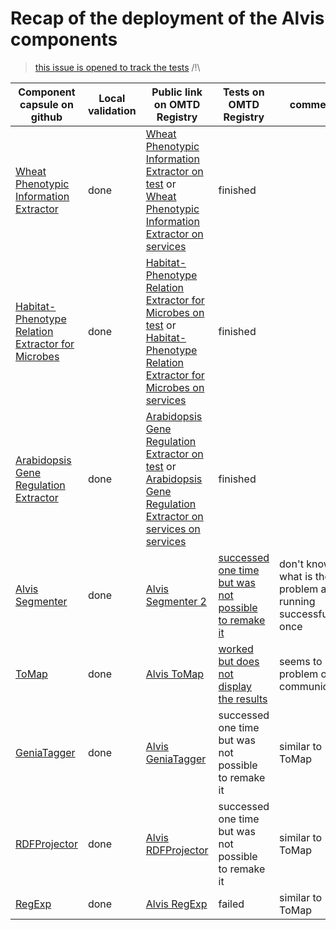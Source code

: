 # Recap of the deployment of the Alvis components 

> [this issue is opened to track the tests](https://github.com/openminted/alvis-docker/issues/10)   /!\



| Component capsule on github | Local validation | Public link on OMTD Registry | Tests on OMTD Registry | comments |
| ------------- | ------------- | --------------------- |-------------|----------------|
| [Wheat Phenotypic Information Extractor](uc-tdm-as-d/) | done | [Wheat Phenotypic Information Extractor on test](https://test.openminted.eu/landingPage/application/8480d942-8727-4347-9ccc-225e7c7471a6) or  [Wheat Phenotypic Information Extractor on services](https://services.openminted.eu/landingPage/application/76e18ea6-a352-40c9-b6b3-5e54b19a8f09) |  finished |  |
| [Habitat-Phenotype Relation Extractor for Microbes](uc-tdm-as-c/) | done |  [Habitat-Phenotype Relation Extractor for Microbes on test](https://test.openminted.eu/landingPage/application/dc1176fe-4ea1-48fe-b584-99eb204409e2) or [Habitat-Phenotype Relation Extractor for Microbes on services](https://services.openminted.eu/landingPage/application/5624991b-88ac-464b-a9bc-5156e200d498)| finished |  |
| [Arabidopsis Gene Regulation Extractor](uc-tdm-as-e/) | done |  [Arabidopsis Gene Regulation Extractor on test](https://test.openminted.eu/landingPage/application/b1072fb6-78fb-4fdb-bd20-9916f74810b9) or [Arabidopsis Gene Regulation Extractor on services on services](https://services.openminted.eu/landingPage/application/c9ea48d8-6652-4fd2-aa84-0bb4c071eb82)| finished |  |
| [Alvis Segmenter](segmenter/) | done  | [Alvis Segmenter 2](https://test.openminted.eu/landingPage/component/62bd4ee3-5476-4343-b27b-ac65d8dba385) | [successed one time but was not possible to remake it](https://github.com/openminted/alvis-docker/issues/10#issuecomment-386676078) | don't know what is the problem after running successfully once |
| [ToMap](tomap/) | done | [Alvis ToMap](https://test.openminted.eu/landingPage/component/f145b471-c3e7-48b1-992d-c19bd79d156e) | [worked but does not display the results](https://github.com/openminted/alvis-docker/issues/10#issuecomment-388838168) | seems to be a problem of AAI communication  |
| [GeniaTagger](geniatagger/)  | done | [Alvis GeniaTagger](https://test.openminted.eu/landingPage/component/2cb79581-8629-412e-ba7c-51a4b6c5bb19) | successed one time but was not possible to remake it | similar to ToMap |
| [RDFProjector](rdfprojector/) | done | [Alvis RDFProjector](https://test.openminted.eu/landingPage/component/1e382d21-8669-45ef-8415-3f9e1ecff3bf) | successed one time but was not possible to remake it | similar to ToMap |
| [RegExp](regexp/)  | done | [Alvis RegExp](https://test.openminted.eu/landingPage/component/ed724697-a907-4140-ac83-9aa485375ce4) | failed | similar to ToMap |

